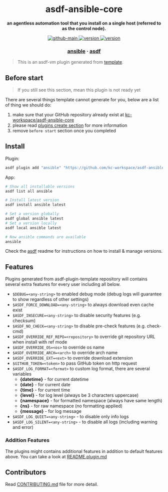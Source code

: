 <h1 align="center">
  asdf-ansible-core
</h1>

<!-- Description section -->
<p align="center">
  <strong>an agentless automation tool that you install on a single host (referred to as the control node).</strong>
</p>

<!-- Badges section -->
<p align="center">
  <a href="https://github.com/kc-workspace/asdf-ansible-core/actions/workflows/main.yml">
    <img
      alt="github-main"
      src="https://img.shields.io/github/actions/workflow/status/kc-workspace/asdf-ansible-core/main.yml?style=flat-square&logo=github">
  </a>
  <a href="https://github.com/kc-workspace/asdf-ansible-core/releases">
    <img
      alt="version"
      src="https://img.shields.io/github/v/release/kc-workspace/asdf-ansible-core?style=flat-square&logo=github">
  </a>
  <a href="https://github.com/kc-workspace/asdf-ansible-core/commits/main">
    <img
      alt="version"
      src="https://img.shields.io/github/last-commit/kc-workspace/asdf-ansible-core/main?style=flat-square&logo=github">
  </a>
</p>

<!-- Links section -->
<h3 align="center">
  <a href="https://docs.ansible.com/">ansible</a>
  <span> · </span>
  <a href="https://asdf-vm.com">asdf</a>
</h3>

> This is an asdf-vm plugin generated from [template][template-gh].

## Before start

> If you still see this section, mean this plugin is not ready yet

There are several things template cannot generate for you,
below are a list of thing we should do:

1. make sure that your GitHub repository already exist at [kc-workspace/asdf-ansible-core][plugin-gh]
2. please read [plugins create section][asdf-create-plugin] for more information
3. remove `before start` section once you completed

## Install

Plugin:

```sh
asdf plugin add "ansible" "https://github.com/kc-workspace/asdf-ansible-core.git"
```

App:

```sh
# Show all installable versions
asdf list all ansible

# Install latest version
asdf install ansible latest

# Set a version globally
asdf global ansible latest
# Set a version locally
asdf local ansible latest

# Now ansible commands are available
ansible
```

Check the [asdf][asdf-link] readme for instructions on
how to install & manage versions.

## Features

Plugins generated from asdf-plugin-template repository will
contains several extra features for every user including all below.

- `$DEBUG=<any-string>` to enabled debug mode (debug logs will guarantee to show regardless of other settings)
- `$ASDF_FORCE_DOWNLOAD=<any-string>` to always download even cache exist
- `$ASDF_INSECURE=<any-string>` to disable security features (e.g. checksum)
- `$ASDF_NO_CHECK=<any-string>` to disable pre-check features (e.g. check-cmd)
- `$ASDF_OVERRIDE_REF_REPO=<repository>` to override git repository URL when install with ref mode
- `$ASDF_OVERRIDE_OS=<os>` to override os name
- `$ASDF_OVERRIDE_ARCH=<arch>` to override arch name
- `$ASDF_OVERRIDE_EXT=<ext>` to override download extension
- `$GITHUB_TOKEN=<token>` to pass GitHub token on http request
- `$ASDF_LOG_FORMAT=<format>` to custom log format, there are several variables
  - **{datetime}** - for current datetime
  - **{date}** - for current date
  - **{time}** - for current time
  - **{level}** - for log level (always be 3 characters uppercase)
  - **{namespace}** - for formatted namespace (always have same length)
  - **{ns}** - for raw namespace (no formatting applied)
  - **{message}** - for log message
- `$ASDF_LOG_QUIET=<any-string>` - to disable only info logs
- `$ASDF_LOG_SILENT=<any-string>` - to disable all logs (including warning and error)

### Addition Features

The plugins might contains additional features
in addition to default features above.
You can take a look at [README.plugin.md][app-readme-md]

## Contributors

Read [CONTRIBUTING.md][contributing-md] file for more detail.

<!-- LINKS SECTION -->

[app-readme-md]: ./README.plugin.md
[contributing-md]: ./CONTRIBUTING.md
[plugin-gh]: https://github.com/kc-workspace/asdf-ansible-core
[template-gh]: https://github.com/kc-workspace/asdf-plugin-template
[asdf-link]: https://github.com/asdf-vm/asdf
[asdf-create-plugin]: https://asdf-vm.com/plugins/create.html
